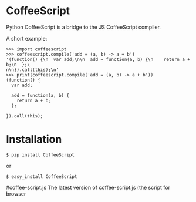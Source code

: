 CoffeeScript
============
Python CoffeeScript is a bridge to the JS CoffeeScript compiler. 

A short example:

    >>> import coffeescript
    >>> coffeescript.compile('add = (a, b) -> a + b')
    '(function() {\n  var add;\n\n  add = function(a, b) {\n    return a + b;\n  };\
    n\n}).call(this);\n'
    >>> print(coffeescript.compile('add = (a, b) -> a + b'))
    (function() {
      var add;
    
      add = function(a, b) {
        return a + b;
      };
    
    }).call(this);


# Installation

    $ pip install CoffeeScript

or
    
    $ easy_install CoffeeScript


#coffee-script.js
The latest version of coffee-script.js (the script for browser <script type="text/coffeescript"> tags)
can be download from http://jashkenas.github.com/coffee-script/

# License
Copyright (c) 2011 Omoto Kenji.
Released under the MIT license. See `LICENSE` for details.

You can download current version of coffee-script.js from 
http://jashkenas.github.com/coffee-script/extras/coffee-script.js

